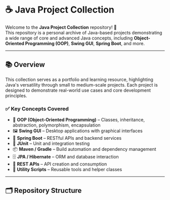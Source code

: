 # ☕ Java Project Collection

Welcome to the **Java Project Collection** repository! 🎉  
This repository is a personal archive of Java-based projects demonstrating a wide range of core and advanced Java concepts, including **Object-Oriented Programming (OOP)**, **Swing GUI**, **Spring Boot**, and more.

---

## 📚 Overview

This collection serves as a portfolio and learning resource, highlighting Java's versatility through small to medium-scale projects. Each project is designed to demonstrate real-world use cases and core development principles.

### ✅ Key Concepts Covered

- 🔹 **OOP (Object-Oriented Programming)** – Classes, inheritance, abstraction, polymorphism, encapsulation  
- 🖼️ **Swing GUI** – Desktop applications with graphical interfaces  
- 🌱 **Spring Boot** – RESTful APIs and backend services  
- 🧪 **JUnit** – Unit and integration testing  
- 📦 **Maven / Gradle** – Build automation and dependency management  
- 🗄️ **JPA / Hibernate** – ORM and database interaction  
- 📡 **REST APIs** – API creation and consumption  
- 🧰 **Utility Scripts** – Reusable tools and helper classes

---

## 🗂️ Repository Structure

